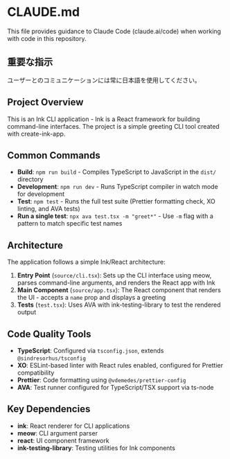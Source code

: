 # CLAUDE.md

This file provides guidance to Claude Code (claude.ai/code) when working with code in this repository.

## 重要な指示

ユーザーとのコミュニケーションには常に日本語を使用してください。

## Project Overview

This is an Ink CLI application - Ink is a React framework for building command-line interfaces. The project is a simple greeting CLI tool created with create-ink-app.

## Common Commands

- **Build**: `npm run build` - Compiles TypeScript to JavaScript in the `dist/` directory
- **Development**: `npm run dev` - Runs TypeScript compiler in watch mode for development
- **Test**: `npm test` - Runs the full test suite (Prettier formatting check, XO linting, and AVA tests)
- **Run a single test**: `npx ava test.tsx -m "greet*"` - Use `-m` flag with a pattern to match specific test names

## Architecture

The application follows a simple Ink/React architecture:

1. **Entry Point** (`source/cli.tsx`): Sets up the CLI interface using meow, parses command-line arguments, and renders the React app with Ink
2. **Main Component** (`source/app.tsx`): The React component that renders the UI - accepts a `name` prop and displays a greeting
3. **Tests** (`test.tsx`): Uses AVA with ink-testing-library to test the rendered output

## Code Quality Tools

- **TypeScript**: Configured via `tsconfig.json`, extends `@sindresorhus/tsconfig`
- **XO**: ESLint-based linter with React rules enabled, configured for Prettier compatibility
- **Prettier**: Code formatting using `@vdemedes/prettier-config`
- **AVA**: Test runner configured for TypeScript/TSX support via ts-node

## Key Dependencies

- **ink**: React renderer for CLI applications
- **meow**: CLI argument parser
- **react**: UI component framework
- **ink-testing-library**: Testing utilities for Ink components

